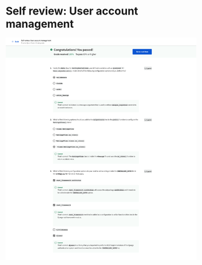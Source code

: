 # Self review: User account management

![screencapture-coursera-org-learn-apis-quiz-eFUg7-self-review-user-account-management-view-attempt-2023-02-12-09_57_16.png](Self%20review%20User%20account%20management%20ae0ba07404974645918e11bb4f69a0fd/screencapture-coursera-org-learn-apis-quiz-eFUg7-self-review-user-account-management-view-attempt-2023-02-12-09_57_16.png)